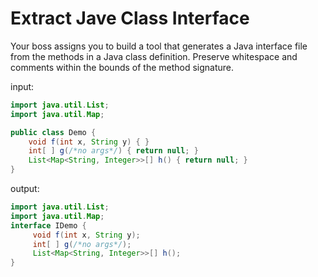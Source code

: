 

# Extract Jave Class Interface 

Your boss assigns you to build a tool that generates a Java interface file from the methods in a Java class definition. Preserve whitespace and comments within the bounds of the method signature.


input:

```java
import java.util.List; 
import java.util.Map; 

public class Demo {
    void f(int x, String y) { }
    int[ ] g(/*no args*/) { return null; } 
    List<Map<String, Integer>>[] h() { return null; }
}
```

output:

```java
import java.util.List;
import java.util.Map;
interface IDemo {
	 void f(int x, String y);
	 int[ ] g(/*no args*/);
	 List<Map<String, Integer>>[] h();
}
```



